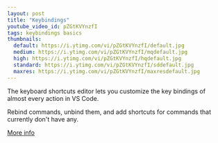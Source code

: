 ```yaml
---
layout: post
title: "Keybindings"
youtube_video_id: pZGtKVYnzfI
tags: keybindings basics
thumbnails:
  default: https://i.ytimg.com/vi/pZGtKVYnzfI/default.jpg
  medium: https://i.ytimg.com/vi/pZGtKVYnzfI/mqdefault.jpg
  high: https://i.ytimg.com/vi/pZGtKVYnzfI/hqdefault.jpg
  standard: https://i.ytimg.com/vi/pZGtKVYnzfI/sddefault.jpg
  maxres: https://i.ytimg.com/vi/pZGtKVYnzfI/maxresdefault.jpg
---
```


The keyboard shortcuts editor lets you customize the key bindings of almost every action in VS Code.

Rebind commands, unbind them, and add shortcuts for commands that currently don't have any.

[More info](https://code.visualstudio.com/docs/getstarted/keybindings)